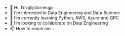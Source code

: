 - 👋 Hi, I’m @jstorresgp
- 👀 I’m interested in Data Engineering and Data Science
- 🌱 I’m currently learning Python, AWS, Azure and GPC
- 💞️ I’m looking to collaborate on Data Engineering
- 📫 How to reach me ...

<!---
jstorresgp/jstorresgp is a ✨ special ✨ repository because its `README.md` (this file) appears on your GitHub profile.
You can click the Preview link to take a look at your changes.
--->
